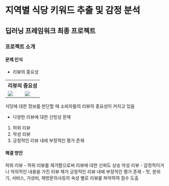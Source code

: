 # 지역별 식당 키워드 추출 및 감정 분석 
## 딥러닝 프레임워크 최종 프로젝트

### 프로젝트 소개
#### 문제 인식
+ 리뷰의 중요성
<table>
  <tr>
    <th colspan="2">리뷰의 중요성</th>
  </tr>
  <tr>
    <td><img src="https://user-images.githubusercontent.com/74261590/146876336-f078a493-af55-42b5-a91c-2cd3a8b86489.jpg"></td>
    <td><img src="https://user-images.githubusercontent.com/74261590/146876291-b55f0e87-2e21-4607-a09b-fa94b2c795be.jpg"></td>
  </tr>
</table>

식당에 대한 정보를 판단할 때 소비자들의 리뷰의 중요성이 커지고 있음

+ 다양한 리뷰에 대한 신빙성 문제
1. 허위 리뷰
2. 악성 리뷰
3. 긍정적인 리뷰 내에 부정적인 평가 존재

#### 해결 방안
허위 리뷰 - 허위 리뷰를 제거함으로써 리뷰에 대한 신뢰도 상승
악성 리뷰 - 감정적이거나 악의적인 내용을 가진 리뷰 제거
긍정적인 리뷰 내에 부정적인 평가 존재 - 맛, 분위기, 서비스, 가성비, 재방문의사등의 속성 별로 리뷰를 파악하여 점수 도출
